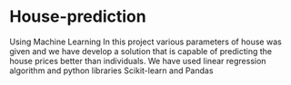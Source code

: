 # House-prediction
Using Machine Learning In this project various parameters of house was given and we have develop a solution that is capable of predicting the house prices better than individuals. We have used linear regression algorithm and python libraries Scikit-learn and Pandas
